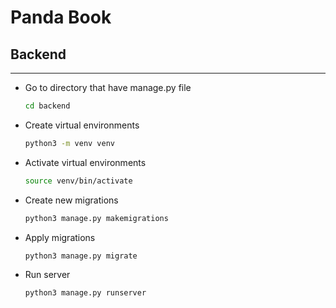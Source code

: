 # Panda Book

## Backend

---

- Go to directory that have manage.py file

  ```bash
  cd backend
  ```

- Create virtual environments

  ```bash
  python3 -m venv venv
  ```

- Activate virtual environments

  ```bash
  source venv/bin/activate
  ```

- Create new migrations

  ```bash
  python3 manage.py makemigrations
  ```

- Apply migrations

  ```bash
  python3 manage.py migrate
  ```

- Run server

  ```bash
  python3 manage.py runserver
  ```
